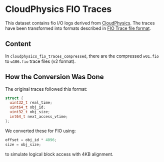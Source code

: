 # CloudPhysics FIO Traces

This dataset contains fio I/O logs derived from [CloudPhysics](https://ftp.pdl.cmu.edu/pub/datasets/twemcacheWorkload/cacheDatasets/cloudphysics/). The traces have been transformed into formats described in [FIO Trace file format](https://fio.readthedocs.io/en/latest/fio_doc.html#trace-file-format-v2).

## Content
In `cloudphysics_fio_traces_compressed`, there are the compressed `w01.fio` to `w106.fio` trace files (v2 format).

## How the Conversion Was Done

The original traces followed this format:

```c
struct {
  uint32_t real_time;
  uint64_t obj_id;
  uint32_t obj_size;
  int64_t next_access_vtime;
};
```

We converted these for FIO using:

```cpp
offset = obj_id * 4096;
size = obj_size;
```

to simulate logical block access with 4KB alignment.